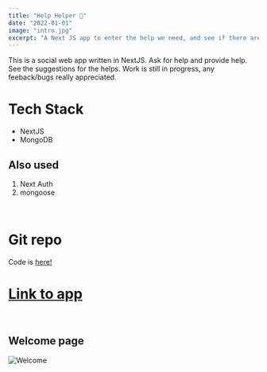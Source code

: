 ```yaml
---
title: "Help Helper 🤝"
date: "2022-01-01"
image: "intro.jpg"
excerpt: "A Next JS app to enter the help we need, and see if there are similar helps available out there in the world"
---
```


This is a social web app written in NextJS. Ask for help and provide help. See the suggestions for the helps. Work is still in progress, any feeback/bugs really appreciated.
&nbsp;
# Tech Stack

- NextJS
- MongoDB
&nbsp;
## Also used
1. Next Auth
1. mongoose
  
&nbsp;
# Git repo

Code is [here!](https://github.com/thoushif/help-helper.git)
&nbsp;
# [Link to app](https://help-helper.vercel.app/)
&nbsp;
 


## Welcome page
![Welcome](intro.jpg)



